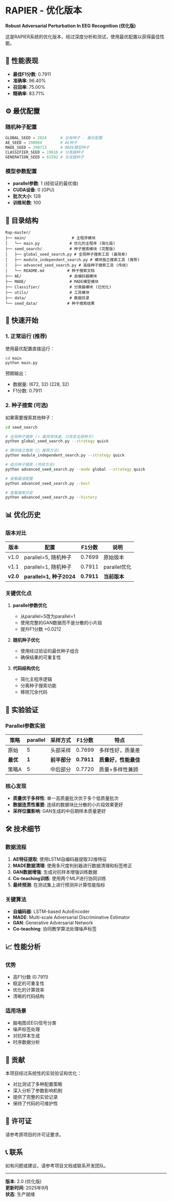 # RAPIER - 优化版本

**Robust Adversarial Perturbation In EEG Recognition (优化版)**

这是RAPIER系统的优化版本，经过深度分析和测试，使用最优配置以获得最佳性能。

## 🎯 性能表现

- **最佳F1分数**: 0.7911
- **准确率**: 96.40%
- **召回率**: 75.00%
- **精确率**: 83.71%

## ⚙️ 最优配置

### 随机种子配置
```python
GLOBAL_SEED = 2024      # 全局种子 - 最优配置
AE_SEED = 290984        # AE种子
MADE_SEED = 290713      # MADE模型种子
CLASSIFIER_SEED = 19616 # 分类器种子
GENERATION_SEED = 61592 # 生成器种子
```

### 模型参数配置
- **parallel参数**: 1 (经验证的最优值)
- **CUDA设备**: 0 (GPU)
- **批次大小**: 128
- **训练轮数**: 100

## 📁 目录结构

```
Rap-master/
├── main/                    # 主程序模块
│   └── main.py             # 优化的主程序 (简化版)
├── seed_search/            # 种子搜索模块 (完整版)
│   ├── global_seed_search.py # 全局种子搜索工具 (最简单)
│   ├── module_independent_search.py # 模块独立搜索工具 (推荐)
│   ├── advanced_seed_search.py # 高级种子搜索工具 (传统)
│   └── README.md          # 种子搜索文档
├── AE/                     # 自编码器模块
├── MADE/                   # MADE模型模块
├── Classifier/             # 分类器模块 (已优化)
├── utils/                  # 工具模块
├── data/                   # 数据目录
└── seed_data/             # 种子搜索结果
```

## 🚀 快速开始

### 1. 正常运行 (推荐)

使用最优配置直接运行：

```bash
cd main
python main.py
```

预期输出：
- 数据量: (672, 32) (228, 32)
- F1分数: 0.7911

### 2. 种子搜索 (可选)

如果需要搜索其他种子：

```bash
cd seed_search

# 全局种子搜索 (⚡ 最简单快速，只改变全局种子)
python global_seed_search.py --strategy quick

# 模块独立搜索 (🌟 推荐方法)
python module_independent_search.py --strategy quick

# 组合种子搜索 (传统方法)
python advanced_seed_search.py --mode global --strategy quick

# 查看最佳配置
python advanced_seed_search.py --best

# 查看搜索历史  
python advanced_seed_search.py --history
```

## 📊 优化历史

### 版本对比
| 版本 | 配置 | F1分数 | 说明 |
|------|------|--------|------|
| v1.0 | parallel=5, 随机种子 | 0.7699 | 原始版本 |
| v1.1 | parallel=1, 随机种子 | 0.7911 | parallel优化 |
| **v2.0** | **parallel=1, 种子2024** | **0.7911** | **当前版本** |

### 关键优化点

1. **parallel参数优化**
   - 从parallel=5改为parallel=1
   - 使用完整的GAN数据而不是分散的小片段
   - 提升F1分数 +0.0212

2. **随机种子优化**
   - 使用经过验证的最优种子组合
   - 确保结果的可重复性

3. **代码结构优化**
   - 简化主程序逻辑
   - 分离种子搜索功能
   - 移除冗余代码

## 🧪 实验验证

### Parallel参数实验
| 策略 | parallel | 采样方式 | F1分数 | 特点 |
|------|----------|----------|--------|------|
| 原始 | 5 | 头部采样 | 0.7699 | 多样性好，质量差 |
| **最优** | **1** | **前半部分** | **0.7911** | **质量好，性能最佳** |
| 策略A | 5 | 中后部分 | 0.7720 | 质量+多样性兼顾 |

### 核心发现
- **质量优于多样性**: 单一高质量批次优于多个低质量批次
- **数据连贯性重要**: 连续的数据块比分散的小片段效果更好
- **采样位置影响**: GAN生成的中后期样本质量更好

## 🛠️ 技术细节

### 数据流程
1. **AE特征提取**: 使用LSTM自编码器提取32维特征
2. **MADE数据清理**: 使用多尺度判别器进行数据清理和标签修正
3. **GAN数据增强**: 生成对抗样本增强训练数据
4. **Co-teaching训练**: 使用两个MLP进行协同训练
5. **最终预测**: 在测试集上进行预测并计算性能指标

### 关键算法
- **自编码器**: LSTM-based AutoEncoder
- **MADE**: Multi-scale Adversarial Discriminative Estimator
- **GAN**: Generative Adversarial Network
- **Co-teaching**: 协同教学算法处理噪声标签

## 📈 性能分析

### 优势
- 高F1分数 (0.7911)
- 稳定的可重复性
- 优化的计算效率
- 清晰的代码结构

### 适用场景
- 脑电图(EEG)信号分类
- 噪声标签处理
- 对抗样本生成
- 时序数据分析

## 🤝 贡献

本项目经过系统性的实验验证和优化：
- 对比测试了多种配置策略
- 深入分析了参数影响机制
- 提供了完整的实验记录
- 保持了代码的可维护性

## 📄 许可证

请参考原项目的许可证要求。

## 📞 联系

如有问题或建议，请参考项目文档或联系开发团队。

---

**版本**: 2.0 (优化版)  
**更新时间**: 2025年9月  
**状态**: 生产就绪